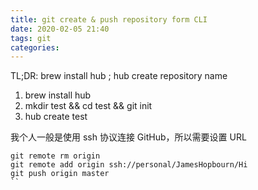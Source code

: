 ```yaml
---
title: git create & push repository form CLI 
date: 2020-02-05 21:40
tags: git
categories:
---
```


TL;DR: brew install hub ; hub create repository name

<!-- more -->

1. brew install hub
2. mkdir test && cd test && git init
3. hub create test

我个人一般是使用 ssh 协议连接 GitHub，所以需要设置 URL

```
git remote rm origin
git remote add origin ssh://personal/JamesHopbourn/Hi
git push origin master
``
